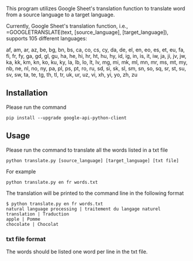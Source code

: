 This program utilizes Google Sheet's translation function to translate word from a source language to a target language.

Currently, Google Sheet's translation function, i.e., =GOOGLETRANSLATE(text, [source_language], [target_language]), supports 105 different languages:

af, am, ar, az, be, bg, bn, bs, ca, co, cs, cy, da, de, el, en, eo, es, et, eu, fa, fi, fr, fy, ga, gd, gl, gu, ha, he, hi, hr, ht, hu, hy, id, ig, in, is, it, iw, ja, ji, jv, jw, ka, kk, km, kn, ko, ku, ky, la, lb, lo, lt, lv, mg, mi, mk, ml, mn, mr, ms, mt, my, nb, ne, nl, no, ny, pa, pl, ps, pt, ro, ru, sd, si, sk, sl, sm, sn, so, sq, sr, st, su, sv, sw, ta, te, tg, th, tl, tr, uk, ur, uz, vi, xh, yi, yo, zh, zu


## Installation ##

Please run the command

```
pip install --upgrade google-api-python-client
```

## Usage ##

Please run the command to translate all the words listed in a txt file

```
python translate.py [source_language] [target_language] [txt file]
```

For example

```
python translate.py en fr words.txt
```

The translation will be printed to the command line in the following format

```
$ python translate.py en fr words.txt
natural language processing | traitement du langage naturel
translation | Traduction
apple | Pomme
chocolate | Chocolat
```

### txt file format ###

The words should be listed one word per line in the txt file.


